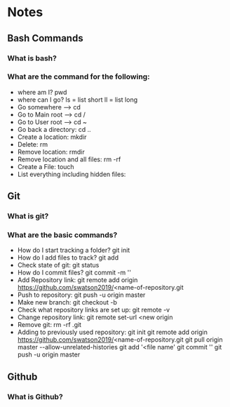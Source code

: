 # Notes

## Bash Commands
### What is bash?
### What are the command for the following:

- where am I? pwd
- where can I go? ls = list short ll = list long
- Go somewhere --> cd
- Go to Main root --> cd /
- Go to User root --> cd ~
- Go back a directory: cd ..
- Create a location: mkdir
- Delete: rm
- Remove location: rmdir <directory name>
- Remove location and all files: rm <director name> -rf
- Create a File: touch
- List everything including hidden files:

## Git
### What is git?
### What are the basic commands?

- How do I start tracking a folder? git init
- How do I add files to track? git add <file>
- Check state of git: git status
- How do I commit files? git commit -m '<name of commit>'
- Add Repository link: git remote add origin https://github.com/swatson2019/<name-of-repository.git
- Push to repository: git push -u origin master
- Make new branch: git checkout -b <new branch name>
- Check what repository links are set up: git remote -v
- Change repository link: git remote set-url <new origin
- Remove git: rm -rf .git
- Adding to previously used repository:
git init
git remote add origin https://github.com/swatson2019/<name-of-repository.git
git pull origin master --allow-unrelated-histories
git add '<file name'
git commit '<commit>'
git push -u origin master



## Github
### What is Github?
